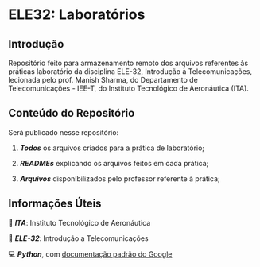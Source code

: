 # ELE32: Laboratórios

## Introdução

Repositório feito para armazenamento remoto dos arquivos referentes às práticas laboratório da disciplina ELE-32, Introdução à Telecomunicações, lecionada pelo prof. Manish Sharma, do Departamento de Telecomunicações - IEE-T, do Instituto Tecnológico de Aeronáutica (ITA).

## Conteúdo do Repositório

Será publicado nesse repositório:

1. ***Todos*** os arquivos criados para a prática de laboratório;

2. ***READMEs*** explicando os arquivos feitos em cada prática;

3. ***Arquivos*** disponibilizados pelo professor referente à prática;

## Informações Úteis

📍 ***ITA***: Instituto Tecnológico de Aeronáutica

📕 ***ELE-32***: Introdução a Telecomunicações

💻 ***Python***, com [documentação padrão do Google](https://github.com/google/styleguide/blob/gh-pages/pyguide.md)
